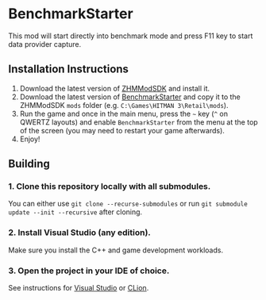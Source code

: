 # BenchmarkStarter

This mod will start directly into benchmark mode and press F11 key to start data provider capture.

## Installation Instructions

1. Download the latest version of [ZHMModSDK](https://github.com/OrfeasZ/ZHMModSDK/releases/latest) and install it.
2. Download the latest version of [BenchmarkStarter](https://github.com/illusion0001/Hitman3-Benchmark/releases/latest) and copy it to the ZHMModSDK `mods` folder (e.g. `C:\Games\HITMAN 3\Retail\mods`).
3. Run the game and once in the main menu, press the `~` key (`^` on QWERTZ layouts) and enable `BenchmarkStarter` from the menu at the top of the screen (you may need to restart your game afterwards).
4. Enjoy!

## Building

### 1. Clone this repository locally with all submodules.

You can either use `git clone --recurse-submodules` or run `git submodule update --init --recursive` after cloning.

### 2. Install Visual Studio (any edition).

Make sure you install the C++ and game development workloads.

### 3. Open the project in your IDE of choice.

See instructions for [Visual Studio](https://github.com/OrfeasZ/ZHMModSDK/wiki/Setting-up-Visual-Studio-for-development) or [CLion](https://github.com/OrfeasZ/ZHMModSDK/wiki/Setting-up-CLion-for-development).
